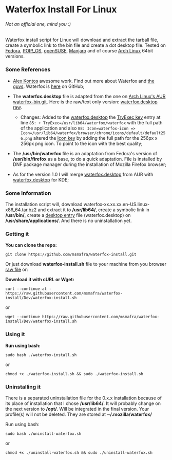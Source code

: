 # Waterfox Install For Linux
###### Not an official one, mind you :)

Waterfox install script for Linux will download and extract the tarball file, create a symbolic link to the bin file and create a dot desktop file.
Tested on [Fedora](https://getfedora.org/), [POP!_OS](https://system76.com/pop), [openSUSE](https://www.opensuse.org/), [Manjaro](https://manjaro.org) and of course [Arch Linux](https://www.archlinux.org/) 64bit versions.

### Some References
- [Alex Kontos](https://github.com/MrAlex94) awesome work. Find out more about Waterfox and [the guys](https://www.waterfox.net/about/). Waterfox is [here](https://github.com/MrAlex94/Waterfox) on GitHub;

- The **waterfox.desktop** file is adapted from the one on [Arch Linux's AUR waterfox-bin.git](https://aur.archlinux.org/cgit/aur.git/tree/waterfox.desktop?h=waterfox-bin). Here is the raw/text only version: [waterfox.desktop raw](https://aur.archlinux.org/cgit/aur.git/plain/waterfox.desktop?h=waterfox-bin).
  - Changes:
  Added to the [waterfox.desktop](https://github.com/msmafra/waterfox-install/blob/master/waterfox.desktop) the [TryExec key](https://specifications.freedesktop.org/desktop-entry-spec/latest/ar01s06.html) entry at line `85: + TryExec=/usr/lib64/waterfox/waterfox`  with the full path of the application and also `88: Icon=waterfox-icon => Icon=/usr/lib64/waterfox/browser/chrome/icons/default/default256.png` altered the [Icon key](https://specifications.freedesktop.org/desktop-entry-spec/latest/ar01s06.html) by adding the full path for the 256px x 256px png icon. To point to the icon with the best quality;
- The **/usr/bin/waterfox** file is an adaptation from Fedora's version of **/usr/bin/firefox** as a base, to do a quick adaptation. File is installed by DNF package manager during the installation of Mozilla Firefox browser;
- As for the version 1.0 I will merge [waterfox.desktop](https://aur.archlinux.org/cgit/aur.git/tree/waterfox.desktop?h=waterfox-bin) from AUR with [waterfox.desktop](https://raw.githubusercontent.com/hawkeye116477/waterfox-deb/master/waterfox-kde/waterfox.desktop) for KDE;

### Some Information
The installation script will, download waterfox-xx.xx.xx.en-US.linux-x86_64.tar.bz2 and extract it to **/usr/lib64/**, create a symbolic link in **/usr/bin/**, create a [desktop entry](https://specifications.freedesktop.org/desktop-entry-spec/latest/index.html) file (waterfox.desktop) on **/usr/share/applications/**. And there is no uninstallation yet.

### Getting it
**You can clone the repo:**

	git clone https://github.com/msmafra/waterfox-install.git

Or just download **waterfox-install.sh** file to your machine from you browser [raw file](https://raw.githubusercontent.com/msmafra/waterfox-install/Dev/waterfox-install.sh) or:

**Download it with cURL or Wget:**

    curl --continue-at - https://raw.githubusercontent.com/msmafra/waterfox-install/Dev/waterfox-install.sh

   or

    wget --continue https://raw.githubusercontent.com/msmafra/waterfox-install/Dev/waterfox-install.sh

### Using it
**Run using bash:**

	sudo bash ./waterfox-install.sh

or

	chmod +x ./waterfox-install.sh && sudo ./waterfox-install.sh

### Uninstalling it

There is a separated uninstallation file for the 0.x.x installation because of its place of installation that I chose **/usr/lib64/**. It will probably change on the next version to **/opt/**. Will be integrated in the final version.
Your profile(s) will not be deleted. They are stored at **~/.mozilla/waterfox/**

Run using bash:

	sudo bash ./uninstall-waterfox.sh

or

	chmod +x ./uninstall-waterfox.sh && sudo ./uninstall-waterfox.sh
